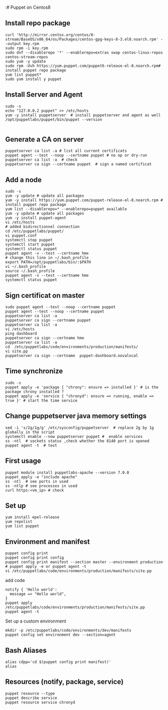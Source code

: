 :# Puppet on Centos8

## Install repo package 
```shell
curl 'http://mirror.centos.org/centos/8-stream/BaseOS/x86_64/os/Packages/centos-gpg-keys-8-3.el8.noarch.rpm' --output key.rpm
sudo rpm -i key.rpm 
sudo dnf --disablerepo '*' --enablerepo=extras swap centos-linux-repos centos-stream-repos
sudo yum -y update
sudo rpm -Uvh https://yum.puppet.com/puppet6-release-el-8.noarch.rpm# install puppet repo package
yum list puppet* 
sudo yum install y puppet
```

## Install Server and Agent 
```shell
sudo -s
echo "127.0.0.2 puppet" >> /etc/hosts
yum -y install puppetserver  # install puppetserver and agent as well
/opt/puppetlabs/puppet/bin/puppet --version
  
```

## Generate a CA on server  
```shell
puppetserver ca list -a # list all current certificats
puppet agent --test --noop --certname puppet # no op or dry-run
puppetserver ca list -a  # check 
puppetserver ca sign --certname puppet  # sign a named certificat
```
## Add a node
```shell
sudo -s
yum -y update # update all packages
yum -y install https://yum.puppet.com/puppet-release-el-8.noarch.rpm # install puppet repo package
yum list --disablerepo=* --enablerepo=puppet available
yum -y update # update all packages
yum -y install puppet-agent 
vi /etc/hosts
# added bidirectionnel connection
cd /etc/puppetlabs/puppet/
vi puppet.conf 
systemctl stop puppet
systemctl start puppet
systemctl status puppet
puppet agent -v --test --certname hme
# change this line in ~/.bash_profile
export PATH=/opt/puppetlabs/bin/:$PATH
vi ~/.bash_profile 
source ~/.bash_profile 
puppet agent -v --test --certname hme
systemctl status puppet
```

## Sign certificat on master
```shell
sudo puppet agent --test --noop --certname puppet
puppet agent --test --noop --certname puppet
puppetserver ca list -a
puppetserver ca sign --certname puppet
puppetserver ca list -a
vi /etc/hosts
ping dashboard
puppetserver ca sign --certname hme
puppetserver ca list -a
cd  /etc/puppetlabs/code/environments/production/manifests/
vi site.pp
puppetserver ca sign --certname  puppet-dashboard.novalocal
```

## Time synchronize 
```shell
sudo -s
puppet apply -e 'package { "chrony": ensure => installed }' # is the package chrony installed ?  
puppet apply -e 'service { "chronyd": ensure => running, enable => true }' # start the time service 
```

## Change puppetserver java memory settings
```shell
sed -i 's/2g/1g/g' /etc/sysconfig/puppetserver  # replace 2g by 1g globally in the script
systemctl enable --now puppetserver puppet #  enable services 
ss -ntl  # sockets status ,check whether the 8140 port is opened
puppet agent -t  # test
```

## First usage
```shell
puppet module install puppetlabs-apache --version 7.0.0
puppet apply -e "include apache"
ss -ntl  # see ports in used 
ss -ntlp # see processes in used 
curl https:<vm_ip> # check
```

## Set up 
```shell
yum install epel-release
yum repolist
yum list puppet
```

## Environment and manifest 
```shell
puppet config print 
puppet config print config
puppet config print manifest --section master --environment production
# puppet apply -e or puppet agent -t 
vi /etc/puppetlabs/code/environments/production/manifests/site.pp
```
add code   
```puppet
notify { 'Hello world':
  message => "Hello world",
}
puppet apply /etc/puppetlabs/code/environments/production/manifests/site.pp
puppet agent -t
```
Set up a custom environment  
```shell
mkdir -p /etc/puppetlabs/code/environments/dev/manifests 
puppet config set environment dev --section=agent
```

## Bash Aliases
```shell
alias cdpp='cd $(puppet config print manifest)'
alias
```


## Resources (notify, package, service)
```shell
puppet resource --type
puppet describe service
puppet resource service chronyd 
```